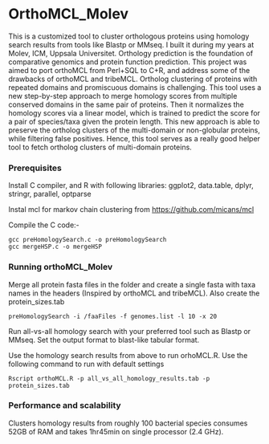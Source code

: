 # OrthoMCL_Molev
This is a customized tool to cluster orthologous proteins using homology search results from tools like Blastp or MMseq. I built it during my years at Molev, ICM, Uppsala Universitet. Orthology prediction is the foundation of comparative genomics and protein function prediction. This project was aimed to port orthoMCL from Perl+SQL to C+R, and address some of the drawbacks of orthoMCL and tribeMCL. Ortholog clustering of proteins with repeated domains and promiscuous domains is challenging. This tool uses a new step-by-step approach to merge homology scores from multiple conserved domains in the same pair of proteins. Then it normalizes the homology scores via a linear model, which is trained to predict the score for a pair of species/taxa given the protein length. This new approach is able to preserve the ortholog clusters of the multi-domain or non-globular proteins, while filtering false positives. Hence, this tool serves as a really good helper tool to fetch ortholog clusters of multi-domain proteins.

### Prerequisites

Install C compiler, and R with following libraries: ggplot2, data.table, dplyr, stringr, parallel, optparse

Instal mcl for markov chain clustering from https://github.com/micans/mcl

Compile the C code:-

```
gcc preHomologySearch.c -o preHomologySearch
gcc mergeHSP.c -o mergeHSP
```

### Running orthoMCL_Molev

Merge all protein fasta files in the <faaFiles> folder and create a single fasta with taxa names in the headers (Inspired by orthoMCL and tribeMCL). Also create the protein_sizes.tab 

```
preHomologySearch -i /faaFiles -f genomes.list -l 10 -x 20
```

Run all-vs-all homology search with your preferred tool such as Blastp or MMseq. Set the output format to blast-like tabular format.

Use the homology search results from above to run orhoMCL.R. Use the following command to run with default settings

```
Rscript orthoMCL.R -p all_vs_all_homology_results.tab -p protein_sizes.tab
```

### Performance and scalability
Clusters homology results from roughly 100 bacterial species consumes 52GB of RAM and takes 1hr45min on single processor (2.4 GHz). 
